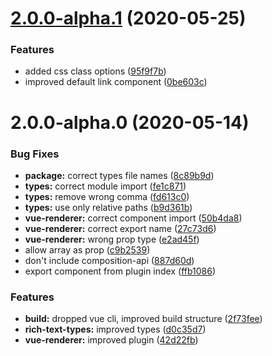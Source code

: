 # [2.0.0-alpha.1](https://github.com/MarvinRudolph/storyblok-rich-text-renderer/compare/v2.0.0-alpha.0...v2.0.0-alpha.1) (2020-05-25)


### Features

* added css class options ([95f9f7b](https://github.com/MarvinRudolph/storyblok-rich-text-renderer/commit/95f9f7b7d520e7524ea4fba77216aa89fb682b9b))
* improved default link component ([0be603c](https://github.com/MarvinRudolph/storyblok-rich-text-renderer/commit/0be603cebc334e34a3f5e0b124d7e321a7425f2c))



# 2.0.0-alpha.0 (2020-05-14)


### Bug Fixes

* **package:** correct types file names ([8c89b9d](https://github.com/MarvinRudolph/storyblok-rich-text-renderer/commit/8c89b9dde1e87e37bc6c6c672fa96636cbffee37))
* **types:** correct module import ([fe1c871](https://github.com/MarvinRudolph/storyblok-rich-text-renderer/commit/fe1c8717fa947c975e1e5c1da0f9924a770cc133))
* **types:** remove wrong  comma ([fd613c0](https://github.com/MarvinRudolph/storyblok-rich-text-renderer/commit/fd613c006ebadf38116329866c10e385c70a57e8))
* **types:** use only relative paths ([b9d361b](https://github.com/MarvinRudolph/storyblok-rich-text-renderer/commit/b9d361bfc3e4b0b52ca4d9a36d38cdf635cb40b2))
* **vue-renderer:** correct component import ([50b4da8](https://github.com/MarvinRudolph/storyblok-rich-text-renderer/commit/50b4da87826d7855165d51a15b2b134191712a90))
* **vue-renderer:** correct export name ([27c73d6](https://github.com/MarvinRudolph/storyblok-rich-text-renderer/commit/27c73d68faec43d3c614975c581dc5a370b86ec7))
* **vue-renderer:** wrong prop type ([e2ad45f](https://github.com/MarvinRudolph/storyblok-rich-text-renderer/commit/e2ad45fcd1febfd526d5b953d0b1d5180b200442))
* allow array as prop ([c9b2539](https://github.com/MarvinRudolph/storyblok-rich-text-renderer/commit/c9b2539f35e3805c009f2ac1de2736f21cb45b69))
* don't include composition-api ([887d60d](https://github.com/MarvinRudolph/storyblok-rich-text-renderer/commit/887d60dd77189b16a8949e95bd63b4f5f3161698))
* export component from plugin index ([ffb1086](https://github.com/MarvinRudolph/storyblok-rich-text-renderer/commit/ffb1086b667753dad3d758c9c5acbf97e2cdd20d))


### Features

* **build:** dropped vue cli, improved build structure ([2f73fee](https://github.com/MarvinRudolph/storyblok-rich-text-renderer/commit/2f73feed6dc39d6dc0bc86dbad23409d7f2bddd3))
* **rich-text-types:** improved types ([d0c35d7](https://github.com/MarvinRudolph/storyblok-rich-text-renderer/commit/d0c35d7d78992c4b7456c8faaa7d43f54df974e8))
* **vue-renderer:** improved plugin ([42d22fb](https://github.com/MarvinRudolph/storyblok-rich-text-renderer/commit/42d22fb9a383468150519f23cfe3e7d853edf6d7))



